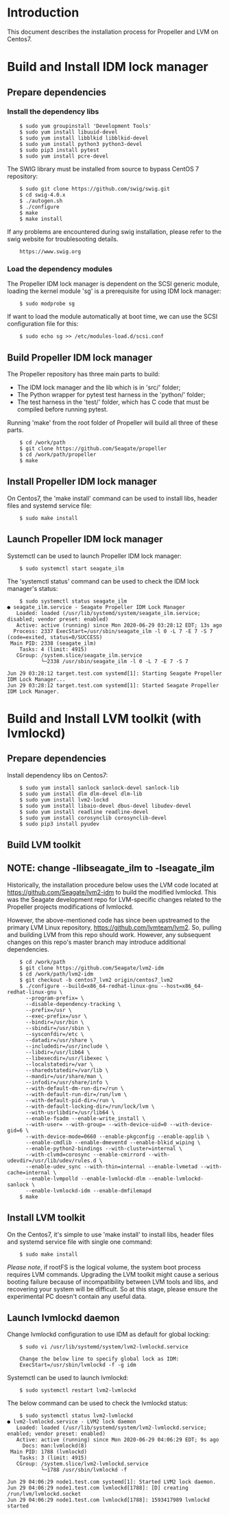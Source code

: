 # Introduction

This document describes the installation process for Propeller and LVM on Centos7.

# Build and Install IDM lock manager

## Prepare dependencies

### Install the dependency libs

```
    $ sudo yum groupinstall 'Development Tools'
    $ sudo yum install libuuid-devel
    $ sudo yum install libblkid libblkid-devel
    $ sudo yum install python3 python3-devel
    $ sudo pip3 install pytest
    $ sudo yum install pcre-devel
```
The SWIG library must be installed from source to bypass CentOS 7 repository:
```
    $ sudo git clone https://github.com/swig/swig.git
    $ cd swig-4.0.x
    $ ./autogen.sh
    $ ./configure
    $ make
    $ make install
```

If any problems are encountered during swig installation, please refer to the
swig website for troublesooting details.
```
    https://www.swig.org
```
### Load the dependency modules

The Propeller IDM lock manager is dependent on the SCSI generic module,
loading the kernel module 'sg' is a prerequisite for using IDM lock
manager:

```
    $ sudo modprobe sg
```

If want to load the module automatically at boot time,
we can use the SCSI configuration file for this:

```
    $ sudo echo sg >> /etc/modules-load.d/scsi.conf
```


## Build Propeller IDM lock manager

The Propeller repository has three main parts to build:

- The IDM lock manager and the lib which is in 'src/' folder;
- The Python wrapper for pytest test harness in the 'python/' folder;
- The test harness in the 'test/' folder, which has C code that must be compiled before running pytest.

Running 'make' from the root folder of Propeller will build all three of these parts.

```
    $ cd /work/path
    $ git clone https://github.com/Seagate/propeller
    $ cd /work/path/propeller
    $ make
```

## Install Propeller IDM lock manager

On Centos7, the 'make install' command can be used to install libs,
header files and systemd service file:

```
    $ sudo make install
```

## Launch Propeller IDM lock manager

Systemctl can be used to launch Propeller IDM lock manager:

```
    $ sudo systemctl start seagate_ilm
```

The 'systemctl status' command can be used to check the IDM lock manager's status:

```
    $ sudo systemctl status seagate_ilm
● seagate_ilm.service - Seagate Propeller IDM Lock Manager
   Loaded: loaded (/usr/lib/systemd/system/seagate_ilm.service; disabled; vendor preset: enabled)
   Active: active (running) since Mon 2020-06-29 03:28:12 EDT; 13s ago
  Process: 2337 ExecStart=/usr/sbin/seagate_ilm -l 0 -L 7 -E 7 -S 7 (code=exited, status=0/SUCCESS)
 Main PID: 2338 (seagate_ilm)
    Tasks: 4 (limit: 4915)
   CGroup: /system.slice/seagate_ilm.service
           └─2338 /usr/sbin/seagate_ilm -l 0 -L 7 -E 7 -S 7

Jun 29 03:28:12 target.test.com systemd[1]: Starting Seagate Propeller IDM Lock Manager...
Jun 29 03:28:12 target.test.com systemd[1]: Started Seagate Propeller IDM Lock Manager.

```

# Build and Install LVM toolkit (with lvmlockd)

## Prepare dependencies

Install dependency libs on Centos7:

```
    $ sudo yum install sanlock sanlock-devel sanlock-lib
    $ sudo yum install dlm dlm-devel dlm-lib
    $ sudo yum install lvm2-lockd
    $ sudo yum install libaio-devel dbus-devel libudev-devel
    $ sudo yum install readline readline-devel
    $ sudo yum install corosynclib corosynclib-devel
    $ sudo pip3 install pyudev
```

## Build LVM toolkit

## NOTE: change -llibseagate_ilm to -lseagate_ilm

Historically, the installation procedure below uses the LVM code located at
https://github.com/Seagate/lvm2-idm to build the modified lvmlockd.  This was
the Seagate development repo for LVM-specific changes related to the Propeller
projects modifications of lvmlockd.

However, the above-mentioned code has since been upstreamed to the
primary LVM Linux repository, https://github.com/lvmteam/lvm2.
So, pulling and building LVM from this repo should work.  However, any subsequent
changes on this repo's master branch may introduce additional dependencies.

```
    $ cd /work/path
    $ git clone https://github.com/Seagate/lvm2-idm
    $ cd /work/path/lvm2-idm
    $ git checkout -b centos7_lvm2 origin/centos7_lvm2
    $ ./configure --build=x86_64-redhat-linux-gnu --host=x86_64-redhat-linux-gnu \
      --program-prefix= \
      --disable-dependency-tracking \
      --prefix=/usr \
      --exec-prefix=/usr \
      --bindir=/usr/bin \
      --sbindir=/usr/sbin \
      --sysconfdir=/etc \
      --datadir=/usr/share \
      --includedir=/usr/include \
      --libdir=/usr/lib64 \
      --libexecdir=/usr/libexec \
      --localstatedir=/var \
      --sharedstatedir=/var/lib \
      --mandir=/usr/share/man \
      --infodir=/usr/share/info \
      --with-default-dm-run-dir=/run \
      --with-default-run-dir=/run/lvm \
      --with-default-pid-dir=/run \
      --with-default-locking-dir=/run/lock/lvm \
      --with-usrlibdir=/usr/lib64 \
      --enable-fsadm --enable-write_install \
      --with-user= --with-group= --with-device-uid=0 --with-device-gid=6 \
      --with-device-mode=0660 --enable-pkgconfig --enable-applib \
      --enable-cmdlib --enable-dmeventd --enable-blkid_wiping \
      --enable-python2-bindings --with-cluster=internal \
      --with-clvmd=corosync --enable-cmirrord --with-udevdir=/usr/lib/udev/rules.d \
      --enable-udev_sync --with-thin=internal --enable-lvmetad --with-cache=internal \
      --enable-lvmpolld --enable-lvmlockd-dlm --enable-lvmlockd-sanlock \
      --enable-lvmlockd-idm --enable-dmfilemapd
    $ make
```

## Install LVM toolkit

On the Centos7, it's simple to use 'make install' to install libs,
header files and systemd service file with single one command:

```
    $ sudo make install
```

*Please note*, if rootFS is the logical volume, the system
boot process requires LVM commands.  Upgrading the
LVM toolkit might cause a serious booting failure because of
incompatibility between LVM tools and libs, and recovering your system will be difficult.
So at this stage, please ensure the experimental PC doesn't contain any useful
data.

## Launch lvmlockd daemon

Change lvmlockd configuration to use IDM as default for global locking:
```
    $ sudo vi /usr/lib/systemd/system/lvm2-lvmlockd.service

    Change the below line to specify global lock as IDM:
    ExecStart=/usr/sbin/lvmlockd -f -g idm
```

Systemctl can be used to launch lvmlockd:

```
    $ sudo systemctl restart lvm2-lvmlockd
```

The below command can be used to check the lvmlockd status:

```
    $ sudo systemctl status lvm2-lvmlockd
● lvm2-lvmlockd.service - LVM2 lock daemon
   Loaded: loaded (/usr/lib/systemd/system/lvm2-lvmlockd.service; enabled; vendor preset: enabled)
   Active: active (running) since Mon 2020-06-29 04:06:29 EDT; 9s ago
     Docs: man:lvmlockd(8)
 Main PID: 1788 (lvmlockd)
    Tasks: 3 (limit: 4915)
   CGroup: /system.slice/lvm2-lvmlockd.service
           └─1788 /usr/sbin/lvmlockd -f

Jun 29 04:06:29 node1.test.com systemd[1]: Started LVM2 lock daemon.
Jun 29 04:06:29 node1.test.com lvmlockd[1788]: [D] creating /run/lvm/lvmlockd.socket
Jun 29 04:06:29 node1.test.com lvmlockd[1788]: 1593417989 lvmlockd started
```

